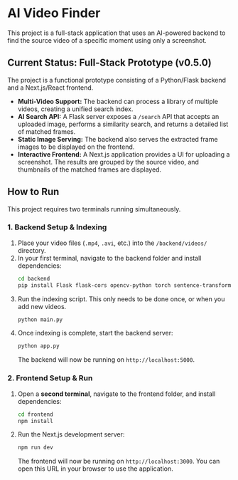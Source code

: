 # AI Video Finder

This project is a full-stack application that uses an AI-powered backend to find the source video of a specific moment using only a screenshot.

## Current Status: Full-Stack Prototype (v0.5.0)

The project is a functional prototype consisting of a Python/Flask backend and a Next.js/React frontend.

- **Multi-Video Support:** The backend can process a library of multiple videos, creating a unified search index.
- **AI Search API:** A Flask server exposes a `/search` API that accepts an uploaded image, performs a similarity search, and returns a detailed list of matched frames.
- **Static Image Serving:** The backend also serves the extracted frame images to be displayed on the frontend.
- **Interactive Frontend:** A Next.js application provides a UI for uploading a screenshot. The results are grouped by the source video, and thumbnails of the matched frames are displayed.

## How to Run

This project requires two terminals running simultaneously.

### 1. Backend Setup & Indexing

1.  Place your video files (`.mp4`, `.avi`, etc.) into the `/backend/videos/` directory.
2.  In your first terminal, navigate to the backend folder and install dependencies:
    ```sh
    cd backend
    pip install Flask flask-cors opencv-python torch sentence-transformers faiss-cpu Pillow numpy
    ```
3.  Run the indexing script. This only needs to be done once, or when you add new videos.
    ```sh
    python main.py
    ```
4.  Once indexing is complete, start the backend server:
    ```sh
    python app.py
    ```
    The backend will now be running on `http://localhost:5000`.

### 2. Frontend Setup & Run

1.  Open a **second terminal**, navigate to the frontend folder, and install dependencies:
    ```sh
    cd frontend
    npm install
    ```
2.  Run the Next.js development server:
    ```sh
    npm run dev
    ```
    The frontend will now be running on `http://localhost:3000`. You can open this URL in your browser to use the application.
